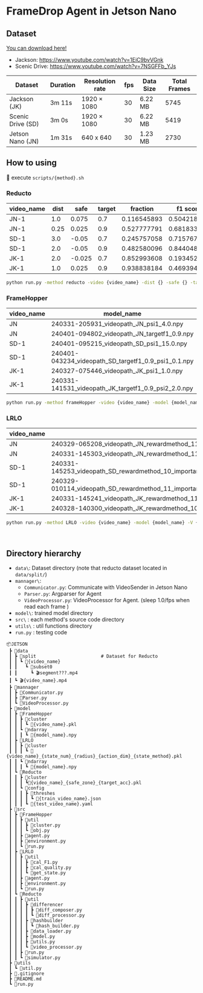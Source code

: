 # FrameDrop Agent in Jetson Nano

## Dataset
[You can download here!](https://drive.google.com/file/d/1tUQgVmZ4p9e_femsJL3TQI570z7mPK_h/view?usp=sharing)

- Jackson: https://www.youtube.com/watch?v=1EiC9bvVGnk
- Scenic Drive: https://www.youtube.com/watch?v=7NSGFFb_YJs

| Dataset      |  Duration | Resolution rate | fps | Data Size        | Total Frames |
| ------------ | -------- | --------------- | --- | ---------------- | ------------ |
|  Jackson (JK)       | 3m 11s   | 1920 × 1080     | 30  | 6.22 $\text{MB}$ | 5745         |
|  Scenic Drive (SD) | 3m 0s    | 1920 × 1080     | 30  | 6.22 $\text{MB}$ | 5419         | 
| Jetson Nano (JN)   | 1m 31s   | 640 x 640       | 30  | 1.23 $\text{MB}$ | 2730         |

## How to using
📢 execute `scripts/{method}.sh`

### Reducto    

| video_name | dist | safe | target | fraction | f1 score |
| --- | --- | --- | ---| --- | ---|
| JN-1 | 1.0 | 0.075 | 0.7 | 0.116545893 | 0.504218936 |
| JN-1 | 0.25 | 0.025 |0.9 |0.527777791  | 0.681833386 |
| SD-1 | 3.0 | -0.05 |0.7 |0.245757058 | 0.715767324 |
| SD-1 | 2.0  | -0.05 | 0.9| 0.482580096 |0.844048023	 |
| JK-1 | 2.0  | -0.025 | 0.7| 0.852993608 |0.193452388 |
| JK-1 | 1.0  | 0.025 | 0.9|0.938838184 |0.469394833 |

```bash
python run.py -method reducto -video {video_name} -dist {} -safe {} -target {} -jetson t
```
### FrameHopper
| video_name | model_name | fraction | f1 score |
| --- | ---| --- | ---|
| JN | 240331-205931_videopath_JN_psi1_4.0.npy | 0.1883 | 0.553460 |
| JN | 240401-094802_videopath_JN_targetf1_0.9.npy |0.5392  | 0.793518 |
| SD-1 | 240401-095215_videopath_SD_psi1_15.0.npy	| 0.2495 | 0.625895	|
| SD-1 | 240401-043234_videopath_SD_targetf1_0.9_psi1_0.1.npy| 0.5226 |0.869072|
| JK-1 | 240327-075446_videopath_JK_psi1_1.0.npy | 0.1121 |	0.834371899 |
| JK-1 | 240331-141531_videopath_JK_targetf1_0.9_psi2_2.0.npy| 0.2594 |	0.885302147|

```bash 
python run.py -method frameHopper -video {video_name} -model {model_name} -jetson t
```

### LRLO
| video_name | model_name | fraction | f1 score |
| --- | ---| --- | ---|
| JN | 240329-065208_videopath_JN_rewardmethod_11_importantmethod_021_actiondim_15_threshold_0.4_statemethod_1.npy	| 0.1737 | 0.502615295	|
| JN | 240331-145303_videopath_JN_rewardmethod_11_importantmethod_021_actiondim_5_threshold_0.5_statemethod_1.npy	| 0.4892 | 0.77821829|
| SD-1| 240331-145253_videopath_SD_rewardmethod_10_importantmethod_021_radius_120_actiondim_15_threshold_0.1_statemethod_1.npy |  0.2054 | 0.656007951	|
| SD-1 | 240329-010114_videopath_SD_rewardmethod_11_importantmethod_021_radius_120_actiondim_5_threshold_0.2_statemethod_1.npy | 0.3998 |	0.815773421	|
| JK-1 | 240331-145241_videopath_JK_rewardmethod_11_importantmethod_021_actiondim_15_threshold_0.1_statemethod_1.npy | 0.1412 |	0.825364566	|
| JK-1 | 240328-140300_videopath_JK_rewardmethod_10_importantmethod_021_actiondim_5_threshold_0.35_statemethod_1.npy | 0.5639 |	0.932373083 |	
```bash
python run.py -method LRLO -video {video_name} -model {model_name} -V {} -jetson t
```

<br>


## Directory hierarchy
- `data\`: Dataset directory (note that reducto dataset located in `data/split/`)
- `mannager\`:
    - `Communicator.py`: Communicate with VideoSender in Jetson Nano
    - `Parser.py`: Argparser for Agent
    - `VideoProcessor.py`: VideoProcessor for Agent. (sleep 1.0/fps when read each frame )
- `model\`: trained model directory
- `src\` : each method's source code directory
- `utils\` : util functions directory
- `run.py` : testing code


```
📦JETSON
 ┣ 📂data
 ┃ ┣ 📂split                        # Dataset for Reducto
 ┃ ┃ ┗ 📂{video_name}
 ┃ ┃   ┗ 📂subset0
 ┃ ┃     ┗ 🎬segment???.mp4
 ┃ ┗ 🎬{video_name}.mp4
 ┣ 📂mannager
 ┃ ┣ 📜Communicator.py
 ┃ ┣ 📜Parser.py
 ┃ ┗ 📜VideoProcessor.py
 ┣ 📂model
 ┃ ┣ 📂FrameHopper
 ┃ ┃ ┣ 📂cluster
 ┃ ┃ ┃ ┗ 📜{video_name}.pkl
 ┃ ┃ ┗ 📂ndarray
 ┃ ┃ ┃ ┗ 📜{model_name}.npy
 ┃ ┣ 📂LRLO
 ┃ ┃ ┣ 📂cluster
 ┃ ┃ ┃ ┗ 📜{video_name}_{state_num}_{radius}_{action_dim}_{state_method}.pkl
 ┃ ┃ ┗ 📂ndarray
 ┃ ┃ ┃ ┗ 📜{model_name}.npy
 ┃ ┗ 📂Reducto
 ┃ ┃ ┣ 📂cluster
 ┃ ┃ ┃ ┗📜{video_name}_{safe_zone}_{target_acc}.pkl
 ┃ ┃ ┗ 📂config
 ┃ ┃ ┃ ┣ 📂threshes
 ┃ ┃ ┃ ┃ ┗ 📜{train_video_name}.json
 ┃ ┃ ┃ ┗ 📜{test_video_name}.yaml
 ┣ 📂src
 ┃ ┣ 📂FrameHopper
 ┃ ┃ ┣ 📂util
 ┃ ┃ ┃ ┣ 📜cluster.py
 ┃ ┃ ┃ ┗ 📜obj.py
 ┃ ┃ ┣ 📜agent.py
 ┃ ┃ ┣ 📜environment.py
 ┃ ┃ ┗ 📜run.py
 ┃ ┣ 📂LRLO
 ┃ ┃ ┣ 📂util
 ┃ ┃ ┃ ┣ 📜cal_F1.py
 ┃ ┃ ┃ ┣ 📜cal_quality.py
 ┃ ┃ ┃ ┗ 📜get_state.py
 ┃ ┃ ┣ 📜agent.py
 ┃ ┃ ┣ 📜environment.py
 ┃ ┃ ┗ 📜run.py
 ┃ ┗ 📂Reducto
 ┃ ┃ ┣ 📂util
 ┃ ┃ ┃ ┣ 📂differencer
 ┃ ┃ ┃ ┃ ┣ 📜diff_composer.py
 ┃ ┃ ┃ ┃ ┗ 📜diff_processor.py
 ┃ ┃ ┃ ┣ 📂hashbuilder
 ┃ ┃ ┃ ┃ ┗ 📜hash_builder.py
 ┃ ┃ ┃ ┣ 📜data_loader.py
 ┃ ┃ ┃ ┣ 📜model.py
 ┃ ┃ ┃ ┣ 📜utils.py
 ┃ ┃ ┃ ┗ 📜video_processor.py
 ┃ ┃ ┣ 📜run.py
 ┃ ┃ ┗ 📜simulator.py
 ┣ 📂utils
 ┃ ┗ 📜util.py
 ┣ 📜.gitignore
 ┣ 📜README.md
 ┗ 📜run.py
 ```